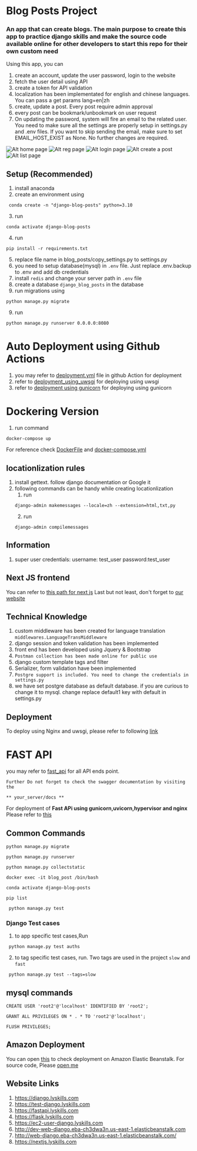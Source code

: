 # Blog Posts Project
### An app that can create blogs. The main purpose to create this app to practice django skills and make the source code available online for other developers to start this repo for their own custom need
Using this app, you can
1. create an account, update the user password, login to the website
2. fetch the user detail using API
3. create a token for API validation
4. localization has been implementated for english and chinese languages. You can pass a get params lang=en|zh
5. create, update a post. Every post require admin approval
6. every post can be bookmark/unbookmark on user request
7. On updating the password, system will fire an email to the related user. You need to make sure all the settings are properly setup in settings.py and .env files. If you want to skip sending the email, make sure to set EMAIL_HOST_EXIST as None. No further changes are required.

![Alt home page](md_images/01.png "Home Page")
![Alt reg page](md_images/02.png "Registeration Page")
![Alt login page](md_images/03.png "Login Page | in chinese")
![Alt create a post](md_images/04.png "Create a Post")
![Alt list page](md_images/05.png "List the Post")

## Setup (Recommended)
1. install anaconda
2. create an environment using
```
 conda create -n "django-blog-posts" python=3.10
 ```
3. run
```
conda activate django-blog-posts
```
4. run
```
pip install -r requirements.txt
```
5. replace file name in blog_posts/copy_settings.py to settings.py
6. you need to setup database(mysql) in ```.env``` file. Just replace .env.backup to .env and add db credentials
7. install ```redis``` and change your server path in ```.env``` file
7. create a database ```django_blog_posts``` in the database
8. run migrations using
```
python manage.py migrate
```
9. run
 ```
 python manage.py runserver 0.0.0.0:8080
 ```

# Auto Deployment using Github Actions
1. you may refer to [deployment.yml](/.github/workflows/deployment.yml) file in github Action for deployment
2. refer to [deployment_using_uwsgi](/deployment_using_uwsgi.md) for deploying using uwsgi
3. refer to [deployment using gunicorn](/deployment.md) for deploying using gunicorn

# Dockering Version
1. run command
```
docker-compose up
```
For reference check [DockerFile](/Dockerfile) and [docker-compose.yml](/docker-compose.yml)
## locationlization rules
1. install gettext. follow django documentation or Google it
2. following commands can be handy while creating locationlization
    1. run
    ```
    django-admin makemessages --locale=zh --extension=html,txt,py
    ```
    2. run
    ```
    django-admin compilemessages
    ```

## Information
1. super user credentials: username: test_user  password:test_user

## Next JS frontend
You can refer to [this path for next js](/frontend-react/)
Last but not least, don't forget to [our website](https://nextjs.lyskills.com)
## Technical Knowledge
1. custom middleware has been created for language translation ```middlewares.LanguageTransMiddleware```
2. django session and token validation has been implemented
3. front end has been developed using Jquery & Bootstrap
4. ```Postman collection has been made online for public use```
5. django custom template tags and filter
6. Serializer, form validation have been implemented
7. ``` Postgre support is included. You need to change the credentials in settings.py ```
8. we have set postgre database as default database. if you are curious to change it to mysql. change replace default1 key with default in
settings.py

## Deployment
To deploy using Nginx and uwsgi, please refer to following [link](/deployment.md)

# FAST API
you may refer to [fast_api](/fast_api/) for all API ends point.
```Note: you may not get db schema as I am using the same django db schema.
Further Do not forget to check the swagger documentation by visiting the

** your_server/docs **
```
For deployment of **Fast APi using gunicorn,uvicorn,hypervisor and nginx** Please refer to [this](fast_api_deployment.md)

## Common Commands
```
python manage.py migrate
```
```
python manage.py runserver
```
```
python manage.py collectstatic
```
```
docker exec -it blog_post /bin/bash
```
```
conda activate django-blog-posts
```
```
pip list
```
```
 python manage.py test
```
### Django Test cases

1. to app specific test cases,Run
```
 python manage.py test auths
```
2. to tag specific test cases, run. Two tags are used in the project ```slow``` and ```fast```
```
 python manage.py test --tags=slow
```

## mysql commands
```
CREATE USER 'root2'@'localhost' IDENTIFIED BY 'root2';
```
```
GRANT ALL PRIVILEGES ON * . * TO 'root2'@'localhost';
```
```
FLUSH PRIVILEGES;
```

## Amazon Deployment
You can open [this](http://web-django.eba-ch3dwa3n.us-east-1.elasticbeanstalk.com/) to check deployment on Amazon Elastic Beanstalk. For source code, Please [open me](https://github.com/NoumanAhmad448/web_django/tree/master/app)


## Website Links
1. https://django.lyskills.com
2. https://test-django.lyskills.com
3. https://fastapi.lyskills.com
4. https://flask.lyskills.com
5. https://ec2-user-django.lyskills.com
6. http://dev-web-django.eba-ch3dwa3n.us-east-1.elasticbeanstalk.com
7. http://web-django.eba-ch3dwa3n.us-east-1.elasticbeanstalk.com/
8. https://nextjs.lyskills.com